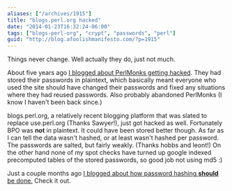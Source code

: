 ```yaml
---
aliases: ["/archives/1915"]
title: "blogs.perl.org hacked"
date: "2014-01-23T16:32:24-06:00"
tags: ["blogs-perl-org", "crypt", "passwords", "perl"]
guid: "http://blog.afoolishmanifesto.com/?p=1915"
---
```

Things never change. Well actually they do, just not much.

About five years ago [I blogged about PerlMonks getting hacked](/archives/1028). They had stored their passwords in plaintext, which basically meant everyone who used the site should have changed their passwords and fixed any situations where they had reused passwords. Also probably abandoned PerlMonks (I know I haven't been back since.)

blogs.perl.org, a relatively recent blogging platform that was slated to replace use.perl.org (Thanks Sawyer!), just got hacked as well. Fortunately BPO was **not** in plaintext. It could have been stored better though. As far as I can tell the data wasn't hashed, or at least wasn't hashed per password. The passwords are salted, but fairly weakly. (Thanks hobbs and leont!) On the other hand none of my spot checks have turned up google indexed precomputed tables of the stored passwords, so good job not using md5 :)

Just a couple months ago [I blogged about how password hashing **should** be done.](/archives/1910) Check it out.
